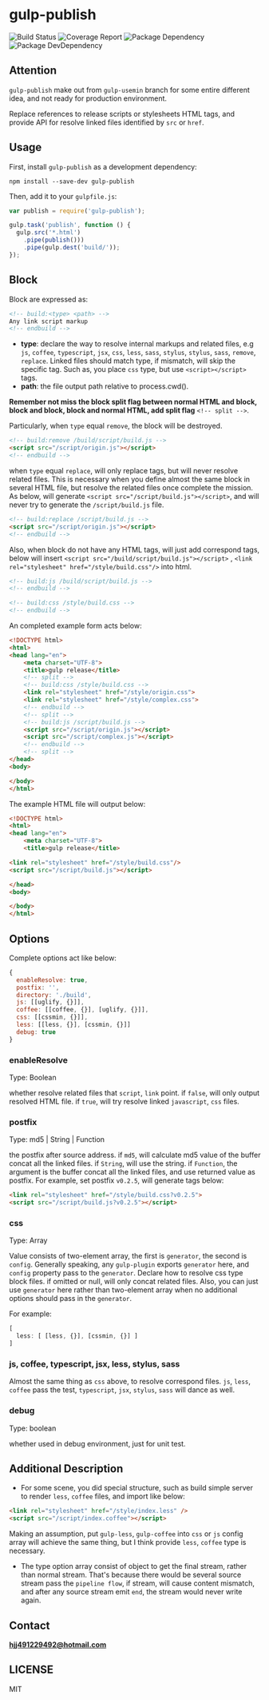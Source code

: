 # gulp-publish

![Build Status](https://img.shields.io/travis/bornkiller/gulp-publish/master.svg?style=flat)
![Coverage Report](http://img.shields.io/coveralls/bornkiller/gulp-publish.svg?style=flat)
![Package Dependency](https://david-dm.org/bornkiller/gulp-publish.svg?style=flat)
![Package DevDependency](https://david-dm.org/bornkiller/gulp-publish/dev-status.svg?style=flat)

## Attention
`gulp-publish` make out from `gulp-usemin` branch for some entire different idea, and not
ready for production environment.

Replace references to release scripts or stylesheets HTML tags, and provide API for resolve
linked files identified by `src` or `href`.

## Usage

First, install `gulp-publish` as a development dependency:

```shell
npm install --save-dev gulp-publish
```

Then, add it to your `gulpfile.js`:

```javascript
var publish = require('gulp-publish');

gulp.task('publish', function () {
  gulp.src('*.html')
    .pipe(publish()))
    .pipe(gulp.dest('build/'));
});
```

## Block
Block are expressed as:

```html
<!-- build:<type> <path> -->
Any link script markup
<!-- endbuild -->
```

- **type**: declare the way to resolve internal markups and related files, e.g `js`, `coffee`, `typescript`, `jsx`, `css`, `less`, `sass`, `stylus`,
`stylus`, `sass`, `remove`, `replace`. Linked files should match type, if mismatch, will skip the specific tag. Such as, you place `css` type, but use `<script></script>` tags.
- **path**: the file output path relative to process.cwd().

**Remember not miss the block split flag between normal HTML and block, block and block, block and normal HTML, add split flag**
`<!-- split -->`.

Particularly, when `type` equal `remove`, the block will be destroyed.

```html
<!-- build:remove /build/script/build.js -->
<script src="/script/origin.js"></script>
<!-- endbuild -->
```

when `type` equal `replace`, will only replace tags, but will never resolve related files. This is necessary when you define almost the same block in several HTML file, but resolve the related files once complete the mission. 
As below, will generate `<script src="/script/build.js"></script>`, and will never try to generate the `/script/build.js` file.

```html
<!-- build:replace /script/build.js -->
<script src="/script/origin.js"></script>
<!-- endbuild -->
```

Also, when block do not have any HTML tags, will just add correspond tags, below will insert `<script src="/build/script/build.js"></script>` , `<link rel="stylesheet" href="/style/build.css"/>` into html.

```html
<!-- build:js /build/script/build.js -->
<!-- endbuild -->

<!-- build:css /style/build.css -->
<!-- endbuild -->
```

An completed example form acts below:

```html
<!DOCTYPE html>
<html>
<head lang="en">
    <meta charset="UTF-8">
    <title>gulp release</title>
    <!-- split -->
    <!-- build:css /style/build.css -->
    <link rel="stylesheet" href="/style/origin.css">
    <link rel="stylesheet" href="/style/complex.css">
    <!-- endbuild -->
    <!-- split -->
    <!-- build:js /script/build.js -->
    <script src="/script/origin.js"></script>
    <script src="/script/complex.js"></script>
    <!-- endbuild -->
    <!-- split -->
</head>
<body>

</body>
</html>
```

The example HTML file will output below:

```html
<!DOCTYPE html>
<html>
<head lang="en">
    <meta charset="UTF-8">
    <title>gulp release</title>

<link rel="stylesheet" href="/style/build.css"/>
<script src="/script/build.js"></script>

</head>
<body>

</body>
</html>
```

## Options
Complete options act like below:

```javascript
{
  enableResolve: true,
  postfix: '',
  directory: './build',
  js: [[uglify, {}]],
  coffee: [[coffee, {}], [uglify, {}]],
  css: [[cssmin, {}]],
  less: [[less, {}], [cssmin, {}]]
  debug: true
}
```

### enableResolve
Type: Boolean

whether resolve related files that `script`, `link` point. if `false`, will only output resolved HTML file. if `true`, will try resolve linked `javascript`, `css` files.

### postfix
Type: md5 | String | Function

the postfix after source address.
if `md5`, will calculate md5 value of the buffer concat all the linked files.
if `String`, will use the string.
if `Function`, the argument is the buffer concat all the linked files, and use returned value as postfix.
For example, set postfix `v0.2.5`, will generate tags below:
```html
<link rel="stylesheet" href="/style/build.css?v0.2.5">
<script src="/script/build.js?v0.2.5"></script>
```

### css
Type: Array

Value consists of two-element array, the first is `generator`, the second is `config`.  Generally speaking, any `gulp-plugin` exports `generator` here, and `config` property pass to the `generator`. Declare how to resolve css type block files. if omitted or null, will only concat related files.
Also, you can just use `generator` here rather than two-element array when no additional options should pass in the `generator`.

For example:
```javascript
[
  less: [ [less, {}], [cssmin, {}] ]
]
```

### js, coffee, typescript, jsx, less, stylus, sass
Almost the same thing as `css` above, to resolve correspond files. `js`, `less`, `coffee` pass the test, `typescript`, `jsx`, `stylus`, `sass` will dance as well.

### debug
Type: boolean

whether used in debug environment, just for unit test.

## Additional Description
+ For some scene, you did special structure, such as build simple server to render `less`, `coffee` files, and import
like below:

```html
<link rel="stylesheet" href="/style/index.less" />
<script src="/script/index.coffee"></script>
```

Making an assumption, put `gulp-less`, `gulp-coffee` into `css` or `js` config array will achieve the same thing,
but I think provide `less`, `coffee` type is necessary.

+ The type option array consist of object to get the final stream, rather than normal stream. That's because there would be several source stream pass the `pipeline flow`, if stream, will cause content mismatch, and after any source stream emit `end`, the stream would never write again.

## Contact
**hjj491229492@hotmail.com**

## LICENSE
MIT
